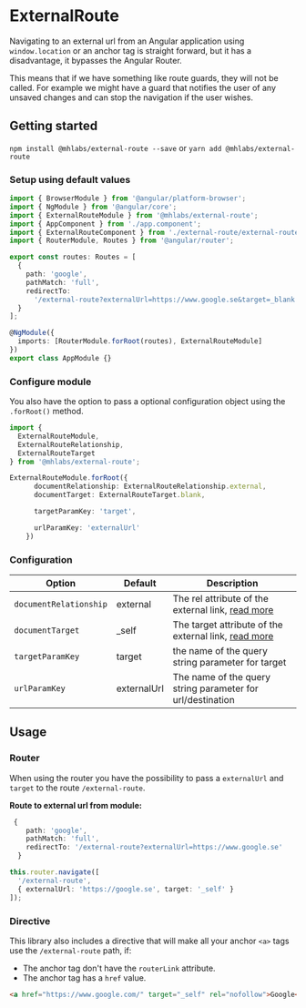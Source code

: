 # ExternalRoute

Navigating to an external url from an Angular application using `
window.location` or an anchor tag is straight forward, but it has a disadvantage, it bypasses the Angular Router.

This means that if we have something like route guards, they will not be called. For example we might have a guard that notifies the user of any unsaved changes and can stop the navigation if the user wishes.

## Getting started

`npm install @mhlabs/external-route --save` or `yarn add @mhlabs/external-route`

### Setup using default values

```typescript
import { BrowserModule } from '@angular/platform-browser';
import { NgModule } from '@angular/core';
import { ExternalRouteModule } from '@mhlabs/external-route';
import { AppComponent } from './app.component';
import { ExternalRouteComponent } from './external-route/external-route.component';
import { RouterModule, Routes } from '@angular/router';

export const routes: Routes = [
  {
    path: 'google',
    pathMatch: 'full',
    redirectTo:
      '/external-route?externalUrl=https://www.google.se&target=_blank'
  }
];

@NgModule({
  imports: [RouterModule.forRoot(routes), ExternalRouteModule]
})
export class AppModule {}
```

### Configure module

You also have the option to pass a optional configuration object using the `.forRoot()` method.

```typescript
import {
  ExternalRouteModule,
  ExternalRouteRelationship,
  ExternalRouteTarget
} from '@mhlabs/external-route';

ExternalRouteModule.forRoot({
      documentRelationship: ExternalRouteRelationship.external,
      documentTarget: ExternalRouteTarget.blank,

      targetParamKey: 'target',

      urlParamKey: 'externalUrl'
    })
```

### Configuration

| Option                 | Default     | Description                                                                                             |
| ---------------------- | ----------- | ------------------------------------------------------------------------------------------------------- |
| `documentRelationship` | external    | The rel attribute of the external link, [read more](https://www.w3schools.com/TAGS/att_a_rel.asp)       |
| `documentTarget`       | _self       | The target attribute of the external link, [read more](https://www.w3schools.com/tags/att_a_target.asp) |
| `targetParamKey`       | target      | the name of the query string parameter for target                                                       |
| `urlParamKey`          | externalUrl | The name of the query string parameter for url/destination                                              |

## Usage

### Router

When using the router you have the possibility to pass a `externalUrl` and `target` to the route `/external-route`.

**Route to external url from module:**

```typescript
 {
    path: 'google',
    pathMatch: 'full',
    redirectTo: '/external-route?externalUrl=https://www.google.se'
  }
```

```typescript
this.router.navigate([
  '/external-route',
  { externalUrl: 'https://google.se', target: '_self' }
]);
```

### Directive

This library also includes a directive that will make all your anchor `<a>` tags use the `/external-route` path, if:

- The anchor tag don't have the `routerLink` attribute.
- The anchor tag has a `href` value.

```html
<a href="https://www.google.com/" target="_self" rel="nofollow">Google</a>
```
